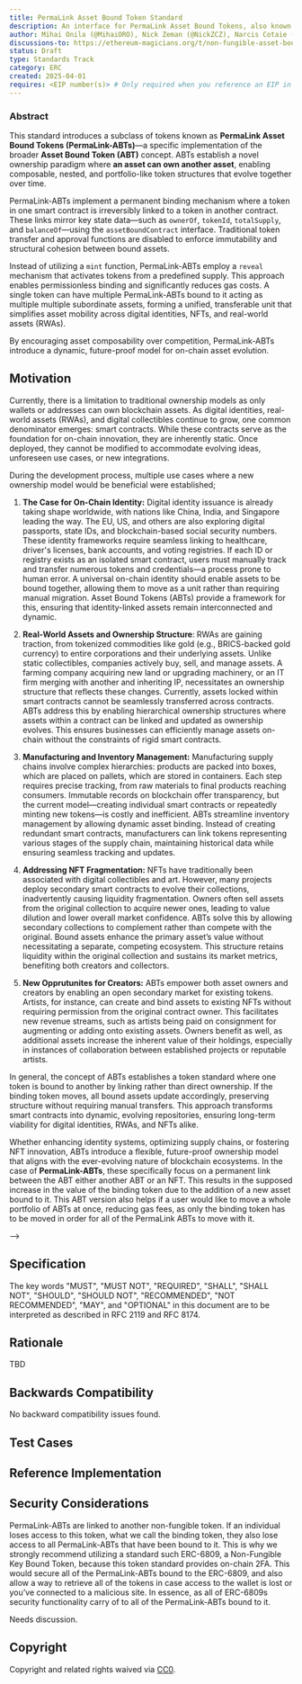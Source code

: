 ```yaml
---
title: PermaLink Asset Bound Token Standard
description: An interface for PermaLink Asset Bound Tokens, also known as a PermaLink-ABTs.
author: Mihai Onila (@MihaiORO), Nick Zeman (@NickZCZ), Narcis Cotaie (@NarcisCRO)
discussions-to: https://ethereum-magicians.org/t/non-fungible-asset-bound-token/23175
status: Draft
type: Standards Track
category: ERC
created: 2025-04-01
requires: <EIP number(s)> # Only required when you reference an EIP in the `Specification` section. Otherwise, remove this field.
---
```


### Abstract

This standard introduces a subclass of tokens known as **PermaLink Asset Bound Tokens (PermaLink-ABTs)**—a specific implementation of the broader **Asset Bound Token (ABT)** concept. ABTs establish a novel ownership paradigm where **an asset can own another asset**, enabling composable, nested, and portfolio-like token structures that evolve together over time.

PermaLink-ABTs implement a permanent binding mechanism where a token in one smart contract is irreversibly linked to a token in another contract. These links mirror key state data—such as `ownerOf`, `tokenId`, `totalSupply`, and `balanceOf`—using the `assetBoundContract` interface. Traditional token transfer and approval functions are disabled to enforce immutability and structural cohesion between bound assets.

Instead of utilizing a `mint` function, PermaLink-ABTs employ a `reveal` mechanism that activates tokens from a predefined supply. This approach enables permissionless binding and significantly reduces gas costs. A single token can have multiple PermaLink-ABTs bound to it acting as multiple multiple subordinate assets, forming a unified, transferable unit that simplifies asset mobility across digital identities, NFTs, and real-world assets (RWAs).

By encouraging asset composability over competition, PermaLink-ABTs introduce a dynamic, future-proof model for on-chain asset evolution.


## Motivation

Currently, there is a limitation to traditional ownership models as only wallets or addresses can own blockchain assets. As digital identities, real-world assets (RWAs), and digital collectibles continue to grow, one common denominator emerges: smart contracts. While these contracts serve as the foundation for on-chain innovation, they are inherently static. Once deployed, they cannot be modified to accommodate evolving ideas, unforeseen use cases, or new integrations.

During the development process, multiple use cases where a new ownership model would be beneficial were established;

1. **The Case for On-Chain Identity:** Digital identity issuance is already taking shape worldwide, with nations like China, India, and Singapore leading the way. The EU, US, and others are also exploring digital passports, state IDs, and blockchain-based social security numbers. These identity frameworks require seamless linking to healthcare, driver's licenses, bank accounts, and voting registries.
If each ID or registry exists as an isolated smart contract, users must manually track and transfer numerous tokens and credentials—a process prone to human error. A universal on-chain identity should enable assets to be bound together, allowing them to move as a unit rather than requiring manual migration. Asset Bound Tokens (ABTs) provide a framework for this, ensuring that identity-linked assets remain interconnected and dynamic.

2. **Real-World Assets and Ownership Structure**: RWAs are gaining traction, from tokenized commodities like gold (e.g., BRICS-backed gold currency) to entire corporations and their underlying assets. Unlike static collectibles, companies actively buy, sell, and manage assets. A farming company acquiring new land or upgrading machinery, or an IT firm merging with another and inheriting IP, necessitates an ownership structure that reflects these changes.
Currently, assets locked within smart contracts cannot be seamlessly transferred across contracts. ABTs address this by enabling hierarchical ownership structures where assets within a contract can be linked and updated as ownership evolves. This ensures businesses can efficiently manage assets on-chain without the constraints of rigid smart contracts.

3. **Manufacturing and Inventory Management:** Manufacturing supply chains involve complex hierarchies: products are packed into boxes, which are placed on pallets, which are stored in containers. Each step requires precise tracking, from raw materials to final products reaching consumers. Immutable records on blockchain offer transparency, but the current model—creating individual smart contracts or repeatedly minting new tokens—is costly and inefficient.
ABTs streamline inventory management by allowing dynamic asset binding. Instead of creating redundant smart contracts, manufacturers can link tokens representing various stages of the supply chain, maintaining historical data while ensuring seamless tracking and updates.

4. **Addressing NFT Fragmentation:** NFTs have traditionally been associated with digital collectibles and art. However, many projects deploy secondary smart contracts to evolve their collections, inadvertently causing liquidity fragmentation. Owners often sell assets from the original collection to acquire newer ones, leading to value dilution and lower overall market confidence.
ABTs solve this by allowing secondary collections to complement rather than compete with the original. Bound assets enhance the primary asset’s value without necessitating a separate, competing ecosystem. This structure retains liquidity within the original collection and sustains its market metrics, benefiting both creators and collectors.

5. **New Opprutunites for Creators:** ABTs empower both asset owners and creators by enabling an open secondary market for existing tokens. Artists, for instance, can create and bind assets to existing NFTs without requiring permission from the original contract owner. This facilitates new revenue streams, such as artists being paid on consignment for augmenting or adding onto existing assets. Owners benefit as well, as additional assets increase the inherent value of their holdings, especially in instances of collaboration between established projects or reputable artists.

In general, the concept of ABTs establishes a token standard where one token is bound to another by linking rather than direct ownership. If the binding token moves, all bound assets update accordingly, preserving structure without requiring manual transfers. This approach transforms smart contracts into dynamic, evolving repositories, ensuring long-term viability for digital identities, RWAs, and NFTs alike.

Whether enhancing identity systems, optimizing supply chains, or fostering NFT innovation, ABTs introduce a flexible, future-proof ownership model that aligns with the ever-evolving nature of blockchain ecosystems. In the case of **PermaLink-ABTs**, these specifically focus on a permanent link between the ABT either another ABT or an NFT. This results in the supposed increase in the value of the binding token due to the addition of a new asset bound to it. This ABT version also helps if a user would like to move a whole portfolio of ABTs at once, reducing gas fees, as only the binding token has to be moved in order for all of the PermaLink ABTs to move with it.







-->

## Specification

<!--
  The Specification section should describe the syntax and semantics of any new feature. The specification should be detailed enough to allow competing, interoperable implementations for any of the current Ethereum platforms (besu, erigon, ethereumjs, go-ethereum, nethermind, or others).

  It is recommended to follow RFC 2119 and RFC 8170. Do not remove the key word definitions if RFC 2119 and RFC 8170 are followed.

  TODO: Remove this comment before submitting
-->

The key words "MUST", "MUST NOT", "REQUIRED", "SHALL", "SHALL NOT", "SHOULD", "SHOULD NOT", "RECOMMENDED", "NOT RECOMMENDED", "MAY", and "OPTIONAL" in this document are to be interpreted as described in RFC 2119 and RFC 8174.

## Rationale

<!--
  The rationale fleshes out the specification by describing what motivated the design and why particular design decisions were made. It should describe alternate designs that were considered and related work, e.g. how the feature is supported in other languages.

  The current placeholder is acceptable for a draft.

  TODO: Remove this comment before submitting
-->

TBD

## Backwards Compatibility

<!--

  This section is optional.

  All EIPs that introduce backwards incompatibilities must include a section describing these incompatibilities and their severity. The EIP must explain how the author proposes to deal with these incompatibilities. EIP submissions without a sufficient backwards compatibility treatise may be rejected outright.

  The current placeholder is acceptable for a draft.

  TODO: Remove this comment before submitting
-->

No backward compatibility issues found.

## Test Cases

<!--
  This section is optional for non-Core EIPs.

  The Test Cases section should include expected input/output pairs, but may include a succinct set of executable tests. It should not include project build files. No new requirements may be introduced here (meaning an implementation following only the Specification section should pass all tests here.)
  If the test suite is too large to reasonably be included inline, then consider adding it as one or more files in `../assets/eip-####/`. External links will not be allowed

  TODO: Remove this comment before submitting
-->

## Reference Implementation

<!--
  This section is optional.

  The Reference Implementation section should include a minimal implementation that assists in understanding or implementing this specification. It should not include project build files. The reference implementation is not a replacement for the Specification section, and the proposal should still be understandable without it.
  If the reference implementation is too large to reasonably be included inline, then consider adding it as one or more files in `../assets/eip-####/`. External links will not be allowed.

  TODO: Remove this comment before submitting
-->

## Security Considerations

PermaLink-ABTs are linked to another non-fungible token. If an individual loses access to this token, what we call the binding token, they also lose access to all PermaLink-ABTs that have been bound to it. This is why we strongly recommend utilizing a standard such ERC-6809, a Non-Fungible Key Bound Token, because this token standard provides on-chain 2FA. This would secure all of the PermaLink-ABTs bound to the ERC-6809, and also allow a way to retrieve all of the tokens in case access to the wallet is lost or you’ve connected to a malicious site. In essence, as all of ERC-6809s security functionality carry of to all of the PermaLink-ABTs bound to it.

Needs discussion.

## Copyright

Copyright and related rights waived via [CC0](../LICENSE.md).

